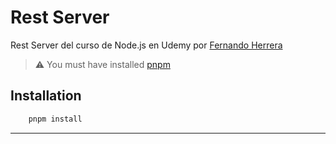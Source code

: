 # Rest Server
Rest Server del curso de Node.js en Udemy por [Fernando Herrera](https://www.udemy.com/course/node-de-cero-a-experto)

> ⚠️ You must have installed [pnpm](https://pnpm.io/es/)

## Installation
```sh
    pnpm install
```

****